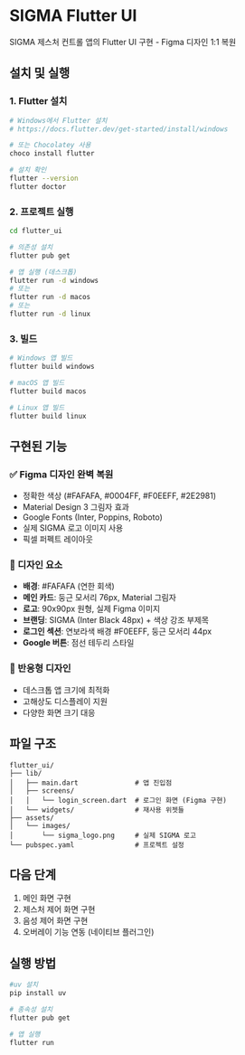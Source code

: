 # SIGMA Flutter UI

SIGMA 제스처 컨트롤 앱의 Flutter UI 구현 - Figma 디자인 1:1 복원

## 설치 및 실행

### 1. Flutter 설치
```bash
# Windows에서 Flutter 설치
# https://docs.flutter.dev/get-started/install/windows

# 또는 Chocolatey 사용
choco install flutter

# 설치 확인
flutter --version
flutter doctor
```

### 2. 프로젝트 실행
```bash
cd flutter_ui

# 의존성 설치
flutter pub get

# 앱 실행 (데스크톱)
flutter run -d windows
# 또는
flutter run -d macos
# 또는
flutter run -d linux
```

### 3. 빌드
```bash
# Windows 앱 빌드
flutter build windows

# macOS 앱 빌드  
flutter build macos

# Linux 앱 빌드
flutter build linux
```

## 구현된 기능

### ✅ Figma 디자인 완벽 복원
- 정확한 색상 (#FAFAFA, #0004FF, #F0EEFF, #2E2981)
- Material Design 3 그림자 효과
- Google Fonts (Inter, Poppins, Roboto)
- 실제 SIGMA 로고 이미지 사용
- 픽셀 퍼펙트 레이아웃

### 🎨 디자인 요소
- **배경**: #FAFAFA (연한 회색)
- **메인 카드**: 둥근 모서리 76px, Material 그림자
- **로고**: 90x90px 원형, 실제 Figma 이미지
- **브랜딩**: SIGMA (Inter Black 48px) + 색상 강조 부제목
- **로그인 섹션**: 연보라색 배경 #F0EEFF, 둥근 모서리 44px
- **Google 버튼**: 점선 테두리 스타일

### 📱 반응형 디자인
- 데스크톱 앱 크기에 최적화
- 고해상도 디스플레이 지원
- 다양한 화면 크기 대응

## 파일 구조
```
flutter_ui/
├── lib/
│   ├── main.dart              # 앱 진입점
│   ├── screens/
│   │   └── login_screen.dart  # 로그인 화면 (Figma 구현)
│   └── widgets/               # 재사용 위젯들
├── assets/
│   └── images/
│       └── sigma_logo.png     # 실제 SIGMA 로고
└── pubspec.yaml               # 프로젝트 설정
```

## 다음 단계
1. 메인 화면 구현
2. 제스처 제어 화면 구현  
3. 음성 제어 화면 구현
4. 오버레이 기능 연동 (네이티브 플러그인)

## 실행 방법

```bash
#uv 설치
pip install uv

# 종속성 설치
flutter pub get

# 앱 실행
flutter run
```
